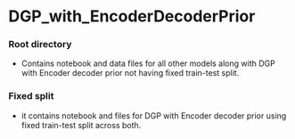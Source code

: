 # DGP_with_EncoderDecoderPrior
### Root directory
- Contains notebook and data files for all other models along with DGP with Encoder decoder prior not having fixed train-test split.
### Fixed split
- it contains notebook and files for DGP with Encoder decoder prior using fixed train-test split across both.
